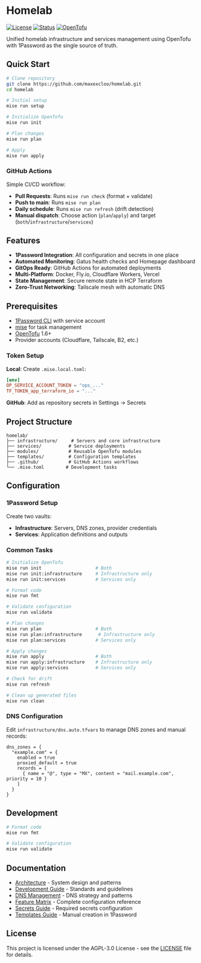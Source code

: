 # Homelab

[![License](https://img.shields.io/badge/license-AGPL--3.0-blue.svg)](LICENSE)
[![Status](https://img.shields.io/badge/status-active-success)](https://github.com/maxexcloo/homelab)
[![OpenTofu](https://img.shields.io/badge/OpenTofu-1.6+-blue)](https://opentofu.org/)

Unified homelab infrastructure and services management using OpenTofu with 1Password as the single source of truth.

## Quick Start

```bash
# Clone repository
git clone https://github.com/maxexcloo/homelab.git
cd homelab

# Initial setup
mise run setup

# Initialize OpenTofu
mise run init

# Plan changes
mise run plan

# Apply
mise run apply
```

### GitHub Actions

Simple CI/CD workflow:

- **Pull Requests**: Runs `mise run check` (format + validate)
- **Push to main**: Runs `mise run plan`
- **Daily schedule**: Runs `mise run refresh` (drift detection)
- **Manual dispatch**: Choose action (`plan`/`apply`) and target (`both`/`infrastructure`/`services`)

## Features

- **1Password Integration**: All configuration and secrets in one place
- **Automated Monitoring**: Gatus health checks and Homepage dashboard
- **GitOps Ready**: GitHub Actions for automated deployments
- **Multi-Platform**: Docker, Fly.io, Cloudflare Workers, Vercel
- **State Management**: Secure remote state in HCP Terraform
- **Zero-Trust Networking**: Tailscale mesh with automatic DNS

## Prerequisites

- [1Password CLI](https://1password.com/downloads/command-line/) with service account
- [mise](https://mise.jdx.dev/) for task management
- [OpenTofu](https://opentofu.org/) 1.6+
- Provider accounts (Cloudflare, Tailscale, B2, etc.)

### Token Setup

**Local**: Create `.mise.local.toml`:
```toml
[env]
OP_SERVICE_ACCOUNT_TOKEN = "ops_..."
TF_TOKEN_app_terraform_io = "..."
```

**GitHub**: Add as repository secrets in Settings → Secrets

## Project Structure

```
homelab/
├── infrastructure/     # Servers and core infrastructure
├── services/          # Service deployments
├── modules/           # Reusable OpenTofu modules
├── templates/         # Configuration templates
├── .github/           # GitHub Actions workflows
└── .mise.toml        # Development tasks
```

## Configuration

### 1Password Setup

Create two vaults:
- **Infrastructure**: Servers, DNS zones, provider credentials
- **Services**: Application definitions and outputs

### Common Tasks

```bash
# Initialize OpenTofu
mise run init                    # Both
mise run init:infrastructure     # Infrastructure only
mise run init:services           # Services only

# Format code
mise run fmt

# Validate configuration
mise run validate

# Plan changes
mise run plan                    # Both
mise run plan:infrastructure      # Infrastructure only
mise run plan:services           # Services only

# Apply changes
mise run apply                   # Both
mise run apply:infrastructure    # Infrastructure only
mise run apply:services          # Services only

# Check for drift
mise run refresh

# Clean up generated files
mise run clean
```

### DNS Configuration

Edit `infrastructure/dns.auto.tfvars` to manage DNS zones and manual records:

```hcl
dns_zones = {
  "example.com" = {
    enabled = true
    proxied_default = true
    records = [
      { name = "@", type = "MX", content = "mail.example.com", priority = 10 }
    ]
  }
}
```

## Development

```bash
# Format code
mise run fmt

# Validate configuration
mise run validate
```

## Documentation

- [Architecture](ARCHITECTURE.md) - System design and patterns
- [Development Guide](CLAUDE.md) - Standards and guidelines
- [DNS Management](DNS_ARCHITECTURE.md) - DNS strategy and patterns
- [Feature Matrix](FEATURE_MATRIX.md) - Complete configuration reference
- [Secrets Guide](SECRETS.md) - Required secrets configuration
- [Templates Guide](TEMPLATES.md) - Manual creation in 1Password

## License

This project is licensed under the AGPL-3.0 License - see the [LICENSE](LICENSE) file for details.
